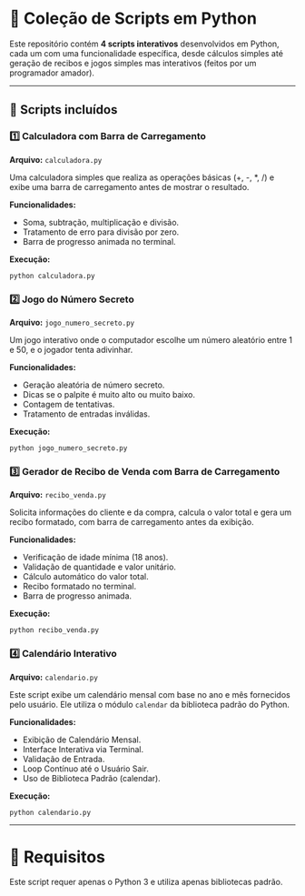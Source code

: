# 🐍 Coleção de Scripts em Python

Este repositório contém **4 scripts interativos** desenvolvidos em Python, cada um com uma funcionalidade específica, desde cálculos simples até geração de recibos e jogos simples mas interativos (feitos por um programador amador).

---

## 📜 Scripts incluídos

### 1️⃣ Calculadora com Barra de Carregamento

**Arquivo:** `calculadora.py`

Uma calculadora simples que realiza as operações básicas (+, -, *, /) e exibe uma barra de carregamento antes de mostrar o resultado.

**Funcionalidades:**

- Soma, subtração, multiplicação e divisão.
- Tratamento de erro para divisão por zero.
- Barra de progresso animada no terminal.

**Execução:**

`python calculadora.py`

### 2️⃣ Jogo do Número Secreto

**Arquivo:** `jogo_numero_secreto.py` 

Um jogo interativo onde o computador escolhe um número aleatório entre 1 e 50, e o jogador tenta adivinhar.

**Funcionalidades:**

- Geração aleatória de número secreto.
- Dicas se o palpite é muito alto ou muito baixo.
- Contagem de tentativas.
- Tratamento de entradas inválidas.

**Execução:**

`python jogo_numero_secreto.py`

### 3️⃣ Gerador de Recibo de Venda com Barra de Carregamento

**Arquivo:** `recibo_venda.py` 

Solicita informações do cliente e da compra, calcula o valor total e gera um recibo formatado, com barra de carregamento antes da exibição.

**Funcionalidades:**

- Verificação de idade mínima (18 anos).
- Validação de quantidade e valor unitário.
- Cálculo automático do valor total.
- Recibo formatado no terminal.
- Barra de progresso animada.

**Execução:**

`python recibo_venda.py`

### 4️⃣ Calendário Interativo

**Arquivo:** `calendario.py` 

Este script exibe um calendário mensal com base no ano e mês fornecidos pelo usuário. Ele utiliza o módulo `calendar` da biblioteca padrão do Python.

**Funcionalidades:**

- Exibição de Calendário Mensal.
- Interface Interativa via Terminal.
- Validação de Entrada.
- Loop Contínuo até o Usuário Sair.
- Uso de Biblioteca Padrão (calendar).

**Execução:**

`python calendario.py`

---

# 📝 Requisitos

Este script requer apenas o Python 3 e utiliza apenas bibliotecas padrão.
